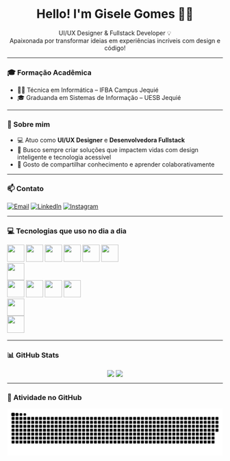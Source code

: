 <h1 align="center">Hello! I'm Gisele Gomes 👩‍💻</h1>

<p align="center">
UI/UX Designer & Fullstack Developer 💡<br>
Apaixonada por transformar ideias em experiências incríveis com design e código!
</p>

<!-- Estilo para corrigir ícones no modo escuro -->
<style>
  /* Seleciona as imagens que devem ser invertidas no modo escuro */
  a[href="#gh-dark-mode-only"] > img {
    display: none;
  }
  a[href="#gh-light-mode-only"] > img {
    display: block;
  }

  @media (prefers-color-scheme: dark) {
    a[href="#gh-dark-mode-only"] > img {
      display: block;
    }
    a[href="#gh-light-mode-only"] > img {
      display: none;
    }
  }
</style>

---

### 🎓 Formação Acadêmica

- 👩‍🎓 Técnica em Informática – IFBA Campus Jequié
- 🎓 Graduanda em Sistemas de Informação – UESB Jequié

---

### 💼 Sobre mim

- 💻 Atuo como **UI/UX Designer** e **Desenvolvedora Fullstack**
- 🚀 Busco sempre criar soluções que impactem vidas com design inteligente e tecnologia acessível
- 💬 Gosto de compartilhar conhecimento e aprender colaborativamente

---

### 📫 Contato

[![Email](https://img.shields.io/badge/Email-D44638?style=for-the-badge&logo=gmail&logoColor=white)](mailto:belagisa14@gmail.com)
[![LinkedIn](https://img.shields.io/badge/LinkedIn-0077B5?style=for-the-badge&logo=linkedin&logoColor=white)](https://www.linkedin.com/in/gisele-gomes-oliveira-037bb1128)
[![Instagram](https://img.shields.io/badge/Instagram-E4405F?style=for-the-badge&logo=instagram&logoColor=white)](https://www.instagram.com/belagisa13)

---

### 💻 Tecnologias que uso no dia a dia

<p align="left">
  <img src="https://cdn.jsdelivr.net/gh/devicons/devicon/icons/c/c-original.svg" width="40" height="40"/>
  <img src="https://cdn.jsdelivr.net/gh/devicons/devicon/icons/cplusplus/cplusplus-original.svg" width="40" height="40"/>
  <img src="https://cdn.jsdelivr.net/gh/devicons/devicon/icons/java/java-original.svg" width="40" height="40"/>
  <img src="https://cdn.jsdelivr.net/gh/devicons/devicon/icons/javascript/javascript-original.svg" width="40" height="40"/>
  <img src="https://cdn.jsdelivr.net/gh/devicons/devicon/icons/react/react-original-wordmark.svg" width="40" height="40"/>
  <img src="https://cdn.jsdelivr.net/gh/devicons/devicon/icons/nodejs/nodejs-original.svg" width="40" height="40"/>
  
  <!-- Ícone do Express com correção para modo escuro -->
  <a href="#gh-light-mode-only">
    <img src="https://cdn.jsdelivr.net/gh/devicons/devicon@latest/icons/express/express-original.svg" width="40" height="40">
  </a>
  <a href="#gh-dark-mode-only">
    <img src="https://cdn.jsdelivr.net/gh/devicons/devicon@latest/icons/express/express-original-wordmark.svg" width="40" height="40">
  </a>

  <img src="https://cdn.jsdelivr.net/gh/devicons/devicon/icons/figma/figma-original.svg" width="40" height="40"/>
  <img src="https://cdn.jsdelivr.net/gh/devicons/devicon/icons/bootstrap/bootstrap-original.svg" width="40" height="40"/>
  <img src="https://cdn.jsdelivr.net/gh/devicons/devicon/icons/xd/xd-plain.svg" width="40" height="40"/>
  <img src="https://cdn.jsdelivr.net/gh/devicons/devicon/icons/vscode/vscode-original.svg" width="40" height="40"/>
  
  <!-- Ícone do GitHub com correção para modo escuro -->
  <a href="#gh-light-mode-only">
    <img src="https://cdn.jsdelivr.net/gh/devicons/devicon/icons/github/github-original.svg" width="40" height="40"/>
  </a>
  <a href="#gh-dark-mode-only">
    <img src="https://cdn.jsdelivr.net/gh/devicons/devicon/icons/github/github-original-wordmark.svg" width="40" height="40"/>
  </a>
  
  <img src="https://cdn.jsdelivr.net/gh/devicons/devicon/icons/postgresql/postgresql-original.svg" width="40" height="40"/>
</p>

---

### 📊 GitHub Stats

<div align="center">
  <img align="center" src="https://github-readme-stats.vercel.app/api?username=giselegomes431&show_icons=true&theme=radical&rank_icon=github" />
  <img align="center" src="https://github-readme-stats.vercel.app/api/top-langs/?username=giselegomes431&layout=compact&theme=radical" />
</div>

---

### 🐍 Atividade no GitHub

<picture>
  <source media="(prefers-color-scheme: dark)" srcset="https://raw.githubusercontent.com/giselegomes431/giselegomes431/main/dist/github-contribution-grid-snake-dark.svg" />
  <source media="(prefers-color-scheme: light)" srcset="https://raw.githubusercontent.com/giselegomes431/giselegomes431/main/dist/github-contribution-grid-snake.svg" />
  <img alt="github-snake" src="https://raw.githubusercontent.com/giselegomes431/giselegomes431/main/dist/github-contribution-grid-snake.svg" />
</picture>